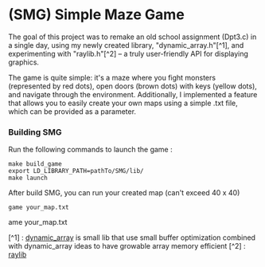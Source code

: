 # (SMG) Simple Maze Game

The goal of this project was to remake an old school assignment (Dpt3.c) in a 
single day, using my newly created library, "dynamic_array.h"[^1], and experimenting 
with "raylib.h"[^2] – a truly user-friendly API for displaying graphics.

The game is quite simple: it's a maze where you fight monsters (represented by red dots),
open doors (brown dots) with keys (yellow dots), and navigate through the environment. 
Additionally, I implemented a feature that allows you to easily create your own maps 
using a simple .txt file, which can be provided as a parameter.

### Building SMG

Run the following commands to launch the game :
```
make build_game
export LD_LIBRARY_PATH=pathTo/SMG/lib/
make launch
```  

After build SMG, you can run your created map (can't exceed 40 x 40)
```
game your_map.txt
```  

ame your_map.txt

[^1] : [dynamic_array](https://github.com/Vortyy/dynamic_array) is small lib that use small buffer optimization combined with dynamic_array ideas to have growable array memory efficient 
[^2] : [raylib](https://github.com/raysan5/raylib) 
